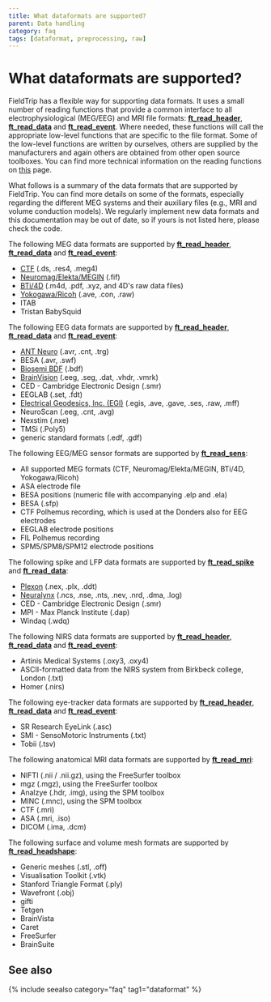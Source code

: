 ```yaml
---
title: What dataformats are supported?
parent: Data handling
category: faq
tags: [dataformat, preprocessing, raw]
---
```


# What dataformats are supported?

FieldTrip has a flexible way for supporting data formats. It uses a small number of reading functions that provide a common interface to all electrophysiological (MEG/EEG) and MRI file formats: **[ft_read_header](/reference/fileio/ft_read_header)**, **[ft_read_data](/reference/fileio/ft_read_data)** and **[ft_read_event](/reference/fileio/ft_read_event)**. Where needed, these functions will call the appropriate low-level functions that are specific to the file format. Some of the low-level functions are written by ourselves, others are supplied by the manufacturers and again others are obtained from other open source toolboxes. You can find more technical information on the reading functions on [this](/development/module/fileio) page.

What follows is a summary of the data formats that are supported by FieldTrip. You can find more details on some of the formats, especially regarding the different MEG systems and their auxiliary files (e.g., MRI and volume conduction models). We regularly implement new data formats and this documentation may be out of date, so if yours is not listed here, please check the code.

The following MEG data formats are supported by **[ft_read_header](/reference/fileio/ft_read_header)**, **[ft_read_data](/reference/fileio/ft_read_data)** and **[ft_read_event](/reference/fileio/ft_read_event)**:

- [CTF](/getting_started/ctf) (.ds, .res4, .meg4)
- [Neuromag/Elekta/MEGIN](/getting_started/neuromag) (.fif)
- [BTi/4D](/getting_started/bti) (.m4d, .pdf, .xyz, and 4D's raw data files)
- [Yokogawa/Ricoh](/getting_started/yokogawa) (.ave, .con, .raw)
- ITAB
- Tristan BabySquid

The following EEG data formats are supported by **[ft_read_header](/reference/fileio/ft_read_header)**, **[ft_read_data](/reference/fileio/ft_read_data)** and **[ft_read_event](/reference/fileio/ft_read_event)**:

- [ANT Neuro](/getting_started/antneuro) (.avr, .cnt, .trg)
- BESA (.avr, .swf)
- [Biosemi BDF](/getting_started/biosemi) (.bdf)
- [BrainVision](/getting_started/brainvision) (.eeg, .seg, .dat, .vhdr, .vmrk)
- CED - Cambridge Electronic Design (.smr)
- EEGLAB (.set, .fdt)
- [Electrical Geodesics, Inc. (EGI)](/getting_started/egi) (.egis, .ave, .gave, .ses, .raw, .mff)
- NeuroScan (.eeg, .cnt, .avg)
- Nexstim (.nxe)
- TMSi (.Poly5)
- generic standard formats (.edf, .gdf)

The following EEG/MEG sensor formats are supported by **[ft_read_sens](/reference/fileio/ft_read_sens)**:

- All supported MEG formats (CTF, Neuromag/Elekta/MEGIN, BTi/4D, Yokogawa/Ricoh)
- ASA electrode file
- BESA positions (numeric file with accompanying .elp and .ela)
- BESA (.sfp)
- CTF Polhemus recording, which is used at the Donders also for EEG electrodes
- EEGLAB electrode positions
- FIL Polhemus recording
- SPM5/SPM8/SPM12 electrode positions

The following spike and LFP data formats are supported by **[ft_read_spike](/reference/fileio/ft_read_spike)** and **[ft_read_data](/reference/fileio/ft_read_data)**:

- [Plexon](/getting_started/plexon) (.nex, .plx, .ddt)
- [Neuralynx](/getting_started/neuralynx) (.ncs, .nse, .nts, .nev, .nrd, .dma, .log)
- CED - Cambridge Electronic Design (.smr)
- MPI - Max Planck Institute (.dap)
- Windaq (.wdq)

The following NIRS data formats are supported by **[ft_read_header](/reference/fileio/ft_read_header)**, **[ft_read_data](/reference/fileio/ft_read_data)** and **[ft_read_event](/reference/fileio/ft_read_event)**:

- Artinis Medical Systems (.oxy3, .oxy4)
- ASCII-formatted data from the NIRS system from Birkbeck college, London (.txt)
- Homer (.nirs)

The following eye-tracker data formats are supported by **[ft_read_header](/reference/fileio/ft_read_header)**, **[ft_read_data](/reference/fileio/ft_read_data)** and **[ft_read_event](/reference/fileio/ft_read_event)**:

- SR Research EyeLink (.asc)
- SMI - SensoMotoric Instruments (.txt)
- Tobii (.tsv)

The following anatomical MRI data formats are supported by **[ft_read_mri](/reference/fileio/ft_read_mri)**:

- NIFTI (.nii / .nii.gz), using the FreeSurfer toolbox
- mgz (.mgz), using the FreeSurfer toolbox
- Analzye (.hdr, .img), using the SPM toolbox
- MINC (.mnc), using the SPM toolbox
- CTF (.mri)
- ASA (.mri, .iso)
- DICOM (.ima, .dcm)

The following surface and volume mesh formats are supported by **[ft_read_headshape](/reference/fileio/ft_read_headshape)**:

- Generic meshes (.stl, .off)
- Visualisation Toolkit (.vtk)
- Stanford Triangle Format (.ply)
- Wavefront (.obj)
- gifti
- Tetgen
- BrainVista
- Caret
- FreeSurfer
- BrainSuite

## See also

{% include seealso category="faq" tag1="dataformat" %}
